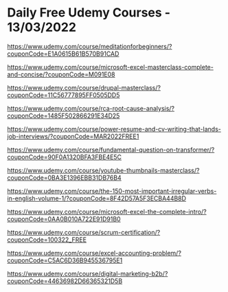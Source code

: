 # Daily Free Udemy Courses - 13/03/2022

https://www.udemy.com/course/meditationforbeginners/?couponCode=E1A0615B61B570B91CAD
https://www.udemy.com/course/microsoft-excel-masterclass-complete-and-concise/?couponCode=M091E08
https://www.udemy.com/course/drupal-masterclass/?couponCode=11C56777895FF0505DD5
https://www.udemy.com/course/rca-root-cause-analysis/?couponCode=1485F502866291E34D25
https://www.udemy.com/course/power-resume-and-cv-writing-that-lands-job-interviews/?couponCode=MAR2022FREE1
https://www.udemy.com/course/fundamental-question-on-transformer/?couponCode=90F0A1320BFA3FBE4E5C
https://www.udemy.com/course/youtube-thumbnails-masterclass/?couponCode=0BA3E1396EBB31DB76B4
https://www.udemy.com/course/the-150-most-important-irregular-verbs-in-english-volume-1/?couponCode=8F42D57A5F3ECBA44B8D
https://www.udemy.com/course/microsoft-excel-the-complete-intro/?couponCode=0AA0B010A722E91D91B0
https://www.udemy.com/course/scrum-certification/?couponCode=100322_FREE
https://www.udemy.com/course/excel-accounting-problem/?couponCode=C5AC6D36B945536795E1
https://www.udemy.com/course/digital-marketing-b2b/?couponCode=44636982D66365321D5B

